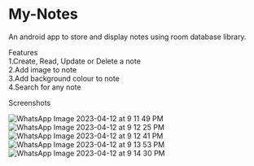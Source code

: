 # My-Notes
An android app to store and display notes using room database library.

Features<br/>
1.Create, Read, Update or Delete a note<br/>
2.Add image to note<br/>
3.Add background colour to note<br/>
4.Search for any note<br/>

Screenshots

![WhatsApp Image 2023-04-12 at 9 11 49 PM](https://user-images.githubusercontent.com/96809211/231511848-ac52e1b4-06aa-4bc6-8eef-128d28cf0c3f.jpeg)
![WhatsApp Image 2023-04-12 at 9 12 25 PM](https://user-images.githubusercontent.com/96809211/231512246-4c4d7e56-e757-49f9-bccd-3cfb0d23762a.jpeg)
![WhatsApp Image 2023-04-12 at 9 12 41 PM](https://user-images.githubusercontent.com/96809211/231512326-e661d519-d57b-4850-8757-02cfc39998b9.jpeg)
![WhatsApp Image 2023-04-12 at 9 13 53 PM](https://user-images.githubusercontent.com/96809211/231512443-5099d40e-04a3-41df-aa81-6c1b03ba020d.jpeg)
![WhatsApp Image 2023-04-12 at 9 14 30 PM](https://user-images.githubusercontent.com/96809211/231512693-1881d5a0-b7bb-4f7e-b436-b7c55f24ccb4.jpeg)

